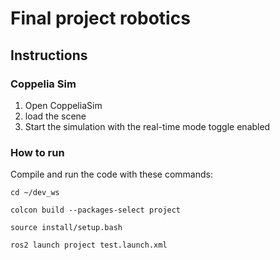 # Final project robotics
## Instructions
### Coppelia Sim
1. Open CoppeliaSim
2. load the scene
3. Start the simulation with the real-time mode toggle enabled

### How to run
Compile and run the code with these commands: 
```
cd ~/dev_ws

colcon build --packages-select project

source install/setup.bash

ros2 launch project test.launch.xml
```